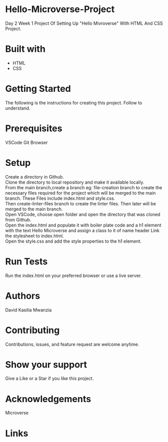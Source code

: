 # Hello-Microverse-Project
Day 2 Week 1 Project Of Setting Up "Hello Mivroverse" With HTML And CSS Project.



# Built with
<ul>
<li>HTML</li>
<li>CSS</li>
</ul>

# Getting Started
The following is the instructions for creating this project. Follow to understand.

# Prerequisites
VSCode
Git
Browser
 # Setup
<p>Create a directory in Github.<br>
Clone the directory to local repository and make it available locally.<br>
From the main branch,create a branch eg:  file-creation branch  to create the necessary files required for the project which will be merged to the main branch. These Files include index.html and style.css.<br>
Then create-linter-files branch  to create the linter files. Then later will be merged to the main branch.<br>
Open VSCode, choose open folder and open the directory that was cloned from Github.<br>
Open the index.html and populate it with boiler plate code and a h1 element with the text Hello Microverse and assign a class to it of name header
Link the stylesheet to index.html.<br>
Open the style.css and add the style properties to the h1 element.

# Run Tests
Run the index.html on your preferred browser or use a live server.

# Authors
David Kasilia Mwanzia

# Contributing
Contributions, issues, and feature request are welcome anytime.

# Show your support
Give a Like or a Star if you like this project.

# Acknowledgements
Microverse

# Links
<a href="https://github.com/David-Kasilia/Hello-Microverse-Project/pull/8">



